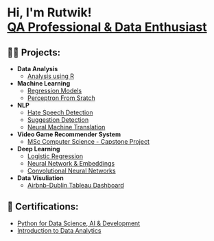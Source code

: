 <h1>Hi, I'm Rutwik! <br/><a href="https://www.linkedin.com/in/rutwikborole-ireland">QA Professional & Data Enthusiast</a></h1>

<h2>👨‍💻 Projects:</h2>

- **Data Analysis**
  - [Analysis using R](https://github.com/rutwikborole/Data-Analysis)
- **Machine Learning**
  -   [Regression Models](https://github.com/rutwikborole/Machine-Learning/tree/main)
  -   [Perceptron From Sratch](https://github.com/rutwikborole/Machine-Learning/tree/main)
- **NLP**
  -   [Hate Speech Detection](https://github.com/rutwikborole/NLP/blob/main/Hate_Speech_Detection.ipynb)
  -   [Suggestion Detection](https://github.com/rutwikborole/NLP/blob/main/Suggestion%20Detection.ipynb)
  -   [Neural Machine Translation](https://github.com/rutwikborole/NLP/blob/main/Neural%20Machine%20Translation.ipynb)
- **Video Game Recommender System**
  - [MSc Computer Science - Capstone Project](https://github.com/rutwikborole/Video-Game-Recommender-System)
- **Deep Learning**
  -   [Logistic Regression](https://github.com/rutwikborole/Deep-Learning/tree/main/Logistic%20Regression)
  -   [Neural Network & Embeddings](https://github.com/rutwikborole/Deep-Learning/tree/main/Exploring%20Embeddings)
  -   [Convolutional Neural Networks](https://github.com/rutwikborole/Deep-Learning/tree/main/CNN)
- **Data Visuliation**
  -   [Airbnb-Dublin Tableau Dashboard](https://github.com/rutwikborole/AirBnB-Dublin-Tableau-Dashboard)
  
<h2>🥇 Certifications:</h2>

- [Python for Data Science, AI & Development](https://www.coursera.org/account/accomplishments/certificate/SJVET2A4E4QA)
- [Introduction to Data Analytics](https://www.coursera.org/account/accomplishments/certificate/4EEDKSJC4W4A)
